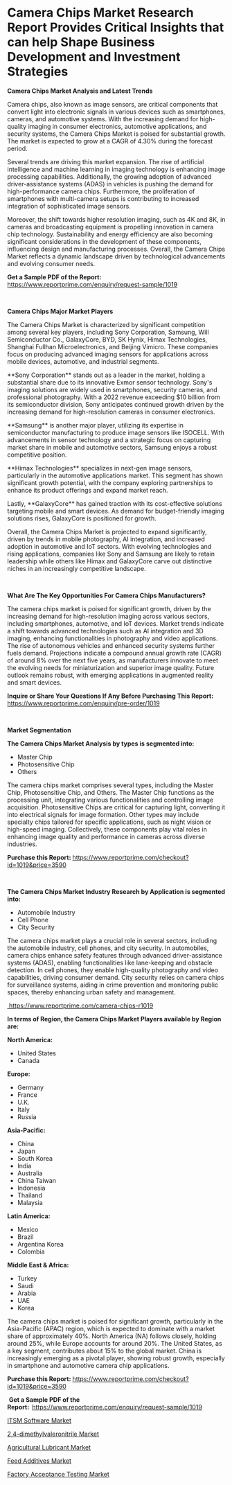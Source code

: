 <p><h1>Camera Chips Market Research Report Provides Critical Insights that can help Shape Business Development and Investment Strategies</h1></p><p><strong>Camera Chips Market Analysis and Latest Trends</strong></p>
<p><p>Camera chips, also known as image sensors, are critical components that convert light into electronic signals in various devices such as smartphones, cameras, and automotive systems. With the increasing demand for high-quality imaging in consumer electronics, automotive applications, and security systems, the Camera Chips Market is poised for substantial growth. The market is expected to grow at a CAGR of 4.30% during the forecast period. </p><p>Several trends are driving this market expansion. The rise of artificial intelligence and machine learning in imaging technology is enhancing image processing capabilities. Additionally, the growing adoption of advanced driver-assistance systems (ADAS) in vehicles is pushing the demand for high-performance camera chips. Furthermore, the proliferation of smartphones with multi-camera setups is contributing to increased integration of sophisticated image sensors. </p><p>Moreover, the shift towards higher resolution imaging, such as 4K and 8K, in cameras and broadcasting equipment is propelling innovation in camera chip technology. Sustainability and energy efficiency are also becoming significant considerations in the development of these components, influencing design and manufacturing processes. Overall, the Camera Chips Market reflects a dynamic landscape driven by technological advancements and evolving consumer needs.</p></p>
<p><strong>Get a Sample PDF of the Report:&nbsp;</strong> <a href="https://www.reportprime.com/enquiry/request-sample/1019">https://www.reportprime.com/enquiry/request-sample/1019</a></p>
<p>&nbsp;</p>
<p><strong>Camera Chips Major Market Players</strong></p>
<p><p>The Camera Chips Market is characterized by significant competition among several key players, including Sony Corporation, Samsung, Will Semiconductor Co., GalaxyCore, BYD, SK Hynix, Himax Technologies, Shanghai Fullhan Microelectronics, and Beijing Vimicro. These companies focus on producing advanced imaging sensors for applications across mobile devices, automotive, and industrial segments.</p><p>**Sony Corporation** stands out as a leader in the market, holding a substantial share due to its innovative Exmor sensor technology. Sony's imaging solutions are widely used in smartphones, security cameras, and professional photography. With a 2022 revenue exceeding $10 billion from its semiconductor division, Sony anticipates continued growth driven by the increasing demand for high-resolution cameras in consumer electronics.</p><p>**Samsung** is another major player, utilizing its expertise in semiconductor manufacturing to produce image sensors like ISOCELL. With advancements in sensor technology and a strategic focus on capturing market share in mobile and automotive sectors, Samsung enjoys a robust competitive position.</p><p>**Himax Technologies** specializes in next-gen image sensors, particularly in the automotive applications market. This segment has shown significant growth potential, with the company exploring partnerships to enhance its product offerings and expand market reach.</p><p>Lastly, **GalaxyCore** has gained traction with its cost-effective solutions targeting mobile and smart devices. As demand for budget-friendly imaging solutions rises, GalaxyCore is positioned for growth.</p><p>Overall, the Camera Chips Market is projected to expand significantly, driven by trends in mobile photography, AI integration, and increased adoption in automotive and IoT sectors. With evolving technologies and rising applications, companies like Sony and Samsung are likely to retain leadership while others like Himax and GalaxyCore carve out distinctive niches in an increasingly competitive landscape.</p></p>
<p>&nbsp;</p>
<p><strong>What Are The Key Opportunities For Camera Chips Manufacturers?</strong></p>
<p><p>The camera chips market is poised for significant growth, driven by the increasing demand for high-resolution imaging across various sectors, including smartphones, automotive, and IoT devices. Market trends indicate a shift towards advanced technologies such as AI integration and 3D imaging, enhancing functionalities in photography and video applications. The rise of autonomous vehicles and enhanced security systems further fuels demand. Projections indicate a compound annual growth rate (CAGR) of around 8% over the next five years, as manufacturers innovate to meet the evolving needs for miniaturization and superior image quality. Future outlook remains robust, with emerging applications in augmented reality and smart devices.</p></p>
<p><strong>Inquire or Share Your Questions If Any Before Purchasing This Report:</strong> <a href="https://www.reportprime.com/enquiry/pre-order/1019">https://www.reportprime.com/enquiry/pre-order/1019</a></p>
<p>&nbsp;</p>
<p><strong>Market Segmentation</strong></p>
<p><strong>The Camera Chips Market Analysis by types is segmented into:</strong></p>
<p><ul><li>Master Chip</li><li>Photosensitive Chip</li><li>Others</li></ul></p>
<p><p>The camera chips market comprises several types, including the Master Chip, Photosensitive Chip, and Others. The Master Chip functions as the processing unit, integrating various functionalities and controlling image acquisition. Photosensitive Chips are critical for capturing light, converting it into electrical signals for image formation. Other types may include specialty chips tailored for specific applications, such as night vision or high-speed imaging. Collectively, these components play vital roles in enhancing image quality and performance in cameras across diverse industries.</p></p>
<p><strong>Purchase this Report:&nbsp;</strong><a href="https://www.reportprime.com/checkout?id=1019&price=3590">https://www.reportprime.com/checkout?id=1019&price=3590</a></p>
<p>&nbsp;</p>
<p><strong>The Camera Chips Market Industry Research by Application is segmented into:</strong></p>
<p><ul><li>Automobile Industry</li><li>Cell Phone</li><li>City Security</li></ul></p>
<p><p>The camera chips market plays a crucial role in several sectors, including the automobile industry, cell phones, and city security. In automobiles, camera chips enhance safety features through advanced driver-assistance systems (ADAS), enabling functionalities like lane-keeping and obstacle detection. In cell phones, they enable high-quality photography and video capabilities, driving consumer demand. City security relies on camera chips for surveillance systems, aiding in crime prevention and monitoring public spaces, thereby enhancing urban safety and management.</p></p>
<p><a href="https://www.reportprime.com/camera-chips-r1019">&nbsp;https://www.reportprime.com/camera-chips-r1019</a></p>
<p><strong>In terms of Region, the Camera Chips Market Players available by Region are:</strong></p>
<p>
    <p> <strong> North America: </strong>
        <ul>
            <li>United States</li>
            <li>Canada</li>
        </ul>
        </p> 
    <p> <strong> Europe: </strong>
        <ul>
            <li>Germany</li>
            <li>France</li>
            <li>U.K.</li>
            <li>Italy</li>
            <li>Russia</li>
        </ul>
        </p> 
    <p> <strong> Asia-Pacific: </strong>
        <ul>
            <li>China</li>
            <li>Japan</li>
            <li>South Korea</li>
            <li>India</li>
            <li>Australia</li>
            <li>China Taiwan</li>
            <li>Indonesia</li>
            <li>Thailand</li>
            <li>Malaysia</li>
        </ul>
        </p> 
    <p> <strong> Latin America: </strong>
        <ul>
            <li>Mexico</li>
            <li>Brazil</li>
            <li>Argentina Korea</li>
            <li>Colombia</li>
        </ul>
        </p> 
    <p> <strong> Middle East & Africa: </strong>
        <ul>
            <li>Turkey</li>
            <li>Saudi</li>
            <li>Arabia</li>
            <li>UAE</li>
            <li>Korea</li>
        </ul>
    </p>
    </p>
<p><p>The camera chips market is poised for significant growth, particularly in the Asia-Pacific (APAC) region, which is expected to dominate with a market share of approximately 40%. North America (NA) follows closely, holding around 25%, while Europe accounts for around 20%. The United States, as a key segment, contributes about 15% to the global market. China is increasingly emerging as a pivotal player, showing robust growth, especially in smartphone and automotive camera chip applications.</p></p>
<p><strong>Purchase this Report: </strong><a href="https://www.reportprime.com/checkout?id=1019&price=3590">https://www.reportprime.com/checkout?id=1019&price=3590</a></p>
<p>&nbsp;<strong>Get a Sample PDF of the Report:&nbsp;&nbsp;</strong><a href="https://www.reportprime.com/enquiry/request-sample/1019">https://www.reportprime.com/enquiry/request-sample/1019</a></p>
<p><strong></strong></p>
<p><p><a href="https://medium.com/@ashlyglover/itsm-software-market-investigation-industry-evolution-and-forecast-till-2031-b2f377a466bf">ITSM Software Market</a></p><p><a href="https://issuu.com/reportprime-2/docs/24-dimethylvaleronitrile-market-siz_fa7704d2c28b9c">2,4-dimethylvaleronitrile Market</a></p><p><a href="https://www.linkedin.com/pulse/what-current-future-prospects-agricultural-lubricant-market-nbahf?trackingId=%2FKQTkXj6RAm9TLLqbAB7aw%3D%3D">Agricultural Lubricant Market</a></p><p><a href="https://www.linkedin.com/pulse/feed-additives-market-growth-outlook-from-2024-2031-projecting-lclte?trackingId=q%2FkO%2BaQSQHyXEumoEw%2FzQQ%3D%3D">Feed Additives Market</a></p><p><a href="https://medium.com/@dovansangxd/strategic-insights-into-global-factory-acceptance-testing-market-trends-2024-2031-covered-in-120-35c63a69652f">Factory Acceptance Testing Market</a></p></p>